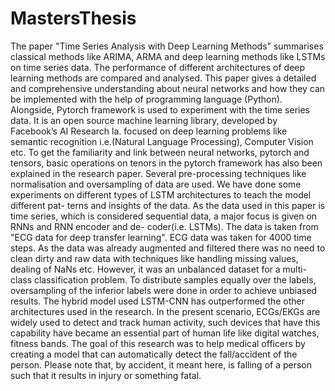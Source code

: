 # MastersThesis

The paper "Time Series Analysis with Deep Learning Methods" summarises classical methods like ARIMA, ARMA and deep learning methods like LSTMs on time series
data. The performance of different architectures of deep learning methods are compared and analysed. This paper gives a detailed and comprehensive understanding
about neural networks and how they can be implemented with the help of programming language (Python). Alongside, Pytorch framework is used to experiment with
the time series data. It is an open source machine learning library, developed by Facebook’s AI Research la. focused on deep learning problems like semantic recognition i.e.(Natural Language Processing), Computer Vision etc. To get the familiarity and link between neural networks, pytorch and tensors, basic operations on tenors in the pytorch framework has also been explained in the research paper. Several pre-processing techniques like normalisation and oversampling of data are used. We have done some experiments on different types of LSTM architectures to teach the model different pat- terns and insights of the data. As the data used in this paper is time series, which is considered sequential data, a major focus is given on RNNs and RNN encoder and de- coder(i.e. LSTMs). The data is taken from "ECG data for deep transfer learning". ECG data was taken for 4000 time steps. As the data was already augmented and filtered there was no need to clean dirty and raw data with techniques like handling missing values, dealing of NaNs etc. However, it was an unbalanced dataset for a multi-class classification problem. To distribute samples equally over the labels, oversampling of the inferior labels were done in order to achieve unbiased results. The hybrid model used LSTM-CNN has outperformed the other architectures used in the research. In the present scenario, ECGs/EKGs are widely used to detect and track human activity, such devices that have this capability have became an essential part of human life like digital watches, fitness bands. The goal of this research was to help medical officers by creating a model that can automatically detect the fall/accident of the person. Please note that, by accident, it meant here, is falling of a person such that it results in injury or something fatal.
